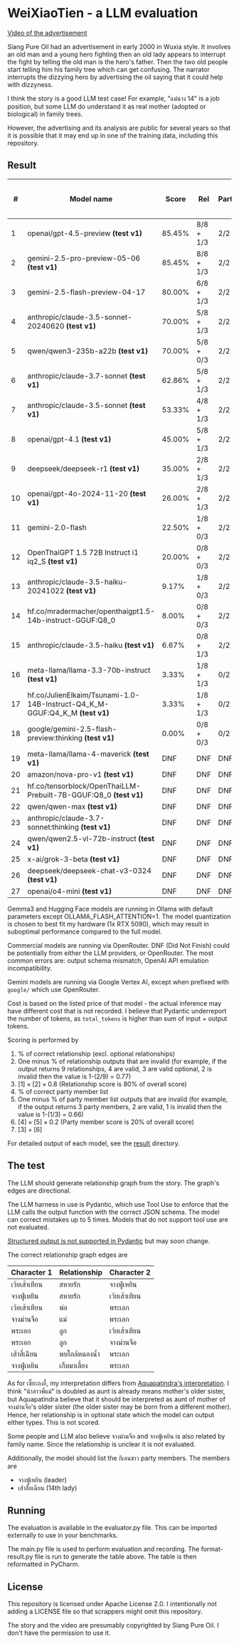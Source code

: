 # WeiXiaoTien - a LLM evaluation

[Video of the advertisement](https://www.youtube.com/watch?v=c8LR1_0yc64)

Siang Pure Oil had an advertisement in early 2000 in Wuxia style. It involves an old man and a young hero fighting
then an old lady appears to interrupt the fight by telling the old man is the hero's father. Then the two old people
start telling him his family tree which can get confusing. The narrator interrupts the dizzying hero by advertising
the oil saying that it could help with dizzyness.

I think the story is a good LLM test case! For example, "แม่นาง 14" is a job position, but some LLM do understand it as
real mother (adopted or biological) in family trees.

However, the advertising and its analysis are public for several years so that it is possible that it may end up in
one of the training data, including this repository.

## Result

| #  | Model name                                                                   | Score  | Rel       | Party | Invalid         | Cost      | Req / In Tok / Out Tok |
|----|------------------------------------------------------------------------------|--------|-----------|-------|-----------------|-----------|------------------------|
| 1  | openai/gpt-4.5-preview **(test v1)**                                         | 85.45% | 8/8 + 1/3 | 2/2   | Rel 2           | $0.119250 | 1 / 818 / 386          |
| 2  | gemini-2.5-pro-preview-05-06 **(test v1)**                                   | 85.45% | 8/8 + 1/3 | 2/2   | Rel 2           | $0.004367 | 3 / 1966 / 191         |
| 3  | gemini-2.5-flash-preview-04-17                                               | 80.00% | 6/8 + 1/3 | 2/2   |                 | $0.000376 | 3 / 1966 / 135         |
| 4  | anthropic/claude-3.5-sonnet-20240620 **(test v1)**                           | 70.00% | 5/8 + 1/3 | 2/2   |                 | $0.036702 | 2 / 5584 / 1330        |
| 5  | qwen/qwen3-235b-a22b **(test v1)**                                           | 70.00% | 5/8 + 0/3 | 2/2   |                 | $0.016758 | 1 / 1070 / 8304        |
| 6  | anthropic/claude-3.7-sonnet **(test v1)**                                    | 62.86% | 5/8 + 1/3 | 2/2   | Rel 1           | $0.039756 | 2 / 5777 / 1495        |
| 7  | anthropic/claude-3.5-sonnet **(test v1)**                                    | 53.33% | 4/8 + 1/3 | 2/2   | Rel 1           | $0.007182 | 1 / 2169 / 45          |
| 8  | openai/gpt-4.1 **(test v1)**                                                 | 45.00% | 5/8 + 1/3 | 2/2   | Rel 6           | $0.009214 | 2 / 2087 / 630         |
| 9  | deepseek/deepseek-r1 **(test v1)**                                           | 35.00% | 2/8 + 1/3 | 2/2   | Rel 1           | $0.038317 | 4 / 7725 / 15805       |
| 10 | openai/gpt-4o-2024-11-20 **(test v1)**                                       | 26.00% | 2/8 + 1/3 | 2/2   | Rel 7           | $0.005885 | 1 / 818 / 384          |
| 11 | gemini-2.0-flash                                                             | 22.50% | 1/8 + 0/3 | 2/2   | Rel 3           | $0.000364 | 3 / 1966 / 115         |
| 12 | OpenThaiGPT 1.5 72B Instruct i1 iq2_S **(test v1)**                          | 20.00% | 0/8 + 0/3 | 2/2   | Rel 1           | N/A       | 5 / 11409 / 852        |
| 13 | anthropic/claude-3.5-haiku-20241022 **(test v1)**                            | 9.17%  | 1/8 + 0/3 | 2/2   | Rel 3 / Party 4 | $0.032990 | 4 / 21083 / 4031       |
| 14 | hf.co/mradermacher/openthaigpt1.5-14b-instruct-GGUF:Q8_0                     | 8.00%  | 0/8 + 0/3 | 2/2   | Rel 4 / Party 3 | N/A       | 2 / 2209 / 500         |
| 15 | anthropic/claude-3.5-haiku **(test v1)**                                     | 6.67%  | 0/8 + 1/3 | 2/2   | Rel 4 / Party 4 | $0.009316 | 2 / 7135 / 902         |
| 16 | meta-llama/llama-3.3-70b-instruct **(test v1)**                              | 3.33%  | 1/8 + 1/3 | 0/2   | Rel 4 / Party 4 | $0.001534 | 3 / 8420 / 2219        |
| 17 | hf.co/JulienElkaim/Tsunami-1.0-14B-Instruct-Q4_K_M-GGUF:Q4_K_M **(test v1)** | 3.33%  | 1/8 + 1/3 | 0/2   | Rel 4 / Party 2 | N/A       | 3 / 3282 / 613         |
| 18 | google/gemini-2.5-flash-preview:thinking **(test v1)**                       | 0.00%  | 0/8 + 0/3 | 0/2   |                 | $0.054661 | 2 / 1619 / 15548       |
| 19 | meta-llama/llama-4-maverick **(test v1)**                                    | DNF    | DNF       | DNF   | DNF             | DNF       | DNF                    |
| 20 | amazon/nova-pro-v1 **(test v1)**                                             | DNF    | DNF       | DNF   | DNF             | DNF       | DNF                    |
| 21 | hf.co/tensorblock/OpenThaiLLM-Prebuilt-7B-GGUF:Q8_0 **(test v1)**            | DNF    | DNF       | DNF   | DNF             | DNF       | DNF                    |
| 22 | qwen/qwen-max **(test v1)**                                                  | DNF    | DNF       | DNF   | DNF             | DNF       | DNF                    |
| 23 | anthropic/claude-3.7-sonnet:thinking **(test v1)**                           | DNF    | DNF       | DNF   | DNF             | DNF       | DNF                    |
| 24 | qwen/qwen2.5-vl-72b-instruct **(test v1)**                                   | DNF    | DNF       | DNF   | DNF             | DNF       | DNF                    |
| 25 | x-ai/grok-3-beta **(test v1)**                                               | DNF    | DNF       | DNF   | DNF             | DNF       | DNF                    |
| 26 | deepseek/deepseek-chat-v3-0324 **(test v1)**                                 | DNF    | DNF       | DNF   | DNF             | DNF       | DNF                    |
| 27 | openai/o4-mini **(test v1)**                                                 | DNF    | DNF       | DNF   | DNF             | DNF       | DNF                    |

Gemma3 and Hugging Face models are running in Ollama with default parameters except OLLAMA_FLASH_ATTENTION=1.
The model quantization is chosen to best fit my hardware (1x RTX 5090), which may result in suboptimal performance
compared to the full model.

Commercial models are running via OpenRouter. DNF (Did Not Finish) could be potentially from either the LLM
providers, or OpenRouter. The most common errors are: output schema mismatch, OpenAI API emulation incompatibility.

Gemini models are running via Google Vertex AI, except when prefixed with `google/` which use OpenRouter.

Cost is based on the listed price of that model - the actual inference may have different cost that is not recorded.
I believe that Pydantic underreport the number of tokens, as `total_tokens` is higher than sum of input + output tokens.

Scoring is performed by

1. % of correct relationship (excl. optional relationships)
2. One minus % of relationship outputs that are invalid (for example, if the output returns 9 relationships,
   4 are valid, 3 are valid optional, 2 is invalid then the value is 1-(2/9) = 0.77)
3. $[1] \times [2] \times 0.8$ (Relationship score is 80% of overall score)
4. % of correct party member list
5. One minus % of party member list outputs that are invalid (for example, if the output returns 3 party members,
   2 are valid, 1 is invalid then the value is 1-(1/3) = 0.66)
6. $[4] \times [5] \times 0.2$ (Party member score is 20% of overall score)
7. $[3] + [6]$

For detailed output of each model, see the [result](result) directory.

## The test

The LLM should generate relationship graph from the story. The graph's edges are directional.

The LLM harness in use is Pydantic, which use Tool Use to enforce that the LLM calls the output function with the
correct JSON schema. The model can correct mistakes up to 5 times. Models that do not support tool use are not
evaluated.

[Structured output is not supported in Pydantic](https://github.com/pydantic/pydantic-ai/issues/582) but may soon change.

The correct relationship graph edges are

| Character 1   | Relationship  | Character 2 |
|---------------|---------------|-------------|
| เว้ยเส้าเทียน | สหายรัก       | จางฟู่เหยิน |
| จางฟู่เหยิน | สหายรัก       | เว้ยเส้าเทียน |
| เว้ยเส้าเทียน | พ่อ           | พระเอก      |
| จางม่านจือ    | แม่           | พระเอก      |
| พระเอก | ลูก           | เว้ยเส้าเทียน      |
| พระเอก    | ลูก           | จางม่านจือ      |
| เส้าสี่เฉียน  | พบใกล้หนองน้ำ | พระเอก      |
| จางฟู่เหยิน   | เก็บมาเลี้ยง  | พระเอก      |

As for เซี๊ยะถงอี้, my interpretation differs from [Aquapatindra's interpretation](https://www.facebook.com/photo/?fbid=482218268541373&set=a.276875085742360).
I think "น้าสาวพี่แม่" is doubled as aunt is already means mother's older sister, but Aquapatindra believe that it should be
interpreted as aunt of mother of จางม่านจือ's older sister (the older sister may be born from a different mother).
Hence, her relationship is in optional state which the model can output either types. This is not scored.

Some people and LLM also believe จางม่านจือ and จางฟู่เหยิน is also related by family name. Since the relationship is unclear
it is not evaluated.

Additionally, the model should list the กิเลนขาว party members. The members are

- จางฟู่เหยิน (leader)
- เส้าสื่อเฉียน (14th lady)

## Running

The evaluation is available in the evaluator.py file. This can be imported externally to use in your benchmarks.

The main.py file is used to perform evaluation and recording. The format-result.py file is run to generate the table
above. The table is then reformatted in PyCharm.

## License

This repository is licensed under Apache License 2.0. I intentionally not adding a LICENSE file so that scrappers might
omit this repository.

The story and the video are presumably copyrighted by Siang Pure Oil. I don't have the permission to use it.

